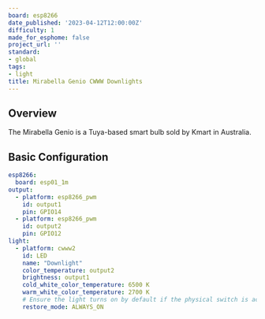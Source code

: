 ```yaml
---
board: esp8266
date_published: '2023-04-12T12:00:00Z'
difficulty: 1
made_for_esphome: false
project_url: ''
standard:
- global
tags:
- light
title: Mirabella Genio CWWW Downlights
---
```


## Overview

The Mirabella Genio is a Tuya-based smart bulb sold by Kmart in
Australia.

## Basic Configuration

``` yaml
esp8266:
  board: esp01_1m
output:
  - platform: esp8266_pwm
    id: output1
    pin: GPIO14
  - platform: esp8266_pwm
    id: output2
    pin: GPIO12
light:
  - platform: cwww2
    id: LED
    name: "Downlight"
    color_temperature: output2
    brightness: output1
    cold_white_color_temperature: 6500 K
    warm_white_color_temperature: 2700 K
    # Ensure the light turns on by default if the physical switch is actuated.
    restore_mode: ALWAYS_ON
```